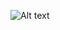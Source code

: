
![Alt text](![image](https://user-images.githubusercontent.com/92773528/193365921-271b796c-ffdd-4fdf-9855-2fcc48817be0.png))
